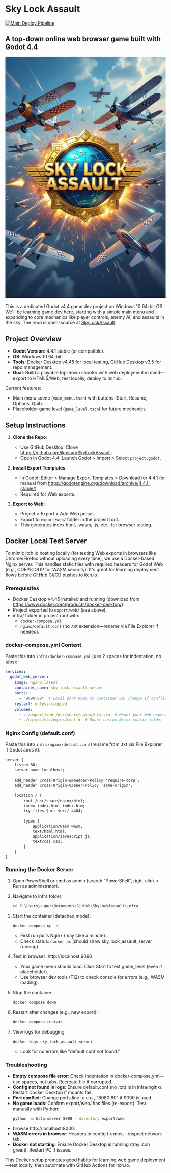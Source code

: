 # Sky Lock Assault

<!-- markdownlint-disable line-length -->
[![Main Deploy Pipeline](https://github.com/ikostan/SkyLockAssault/actions/workflows/lint_test_deploy.yml/badge.svg)](https://github.com/ikostan/SkyLockAssault/actions/workflows/lint_test_deploy.yml)
<!-- markdownlint-enable line-length -->

## A top-down online web browser game built with Godot 4.4

![Sky Lock Assault](https://github.com/ikostan/SkyLockAssault/blob/main/img/main_menu_2.png)

This is a dedicated Godot v4.4 game dev project on Windows 10 64-bit OS.
We'll be learning game dev here, starting with a simple main menu and expanding
to core mechanics like player controls, enemy AI, and assaults in the sky.
The repo is open-source at [SkyLockAssault](https://github.com/ikostan/SkyLockAssault).

## Project Overview

- **Godot Version**: 4.4.1 stable (or compatible).
- **OS**: Windows 10 64-bit.
- **Tools**: Docker Desktop v4.45 for local testing, GitHub Desktop v3.5
  for repo management.
- **Goal**: Build a playable top-down shooter with web deployment in mind—export
  to HTML5/Web, test locally, deploy to itch.io.

Current features:

- Main menu scene (`main_menu.tscn`) with buttons (Start, Resume, Options, Quit).
- Placeholder game level (`game_level.tscn`) for future mechanics.

## Setup Instructions

1. **Clone the Repo**:
   - Use GitHub Desktop: Clone https://github.com/ikostan/SkyLockAssault.
   - Open in Godot 4.4: Launch Godot > Import > Select `project.godot`.

2. **Install Export Templates**:
   - In Godot: Editor > Manage Export Templates > Download for 4.4.1
     (or manual from https://godotengine.org/download/archive/4.4.1-stable/).
   - Required for Web exports.

3. **Export to Web**:
   - Project > Export > Add Web preset.
   - Export to `export/web/` folder in the project root.
   - This generates index.html, .wasm, .js, etc., for browser testing.

## Docker Local Test Server

To mimic itch.io hosting locally (for testing Web exports in browsers like Chrome/Firefox
without uploading every time), we use a Docker-based Nginx server. This handles static
files with required headers for Godot Web (e.g., COEP/COOP for WASM security). It's
great for learning deployment flows before GitHub CI/CD pushes to itch.io.

### Prerequisites

- Docker Desktop v4.45 installed and running
  (download from https://www.docker.com/products/docker-desktop/).
- Project exported to `export/web/` (see above).
- infra/ folder in project root with:
  - `docker-compose.yml`
  - `nginx/default.conf` (no .txt extension—rename via File Explorer if needed).

### docker-compose.yml Content

Paste this into `infra/docker-compose.yml` (use 2 spaces for indentation, no tabs):

<!-- markdownlint-disable line-length -->

```yaml
services:
  godot_web_server:
	image: nginx:latest
	container_name: sky_lock_assault_server
	ports:
	  - "9090:80"  # Local port 9090 to container 80; change if conflicted (e.g., to 8080:80)
	restart: unless-stopped
	volumes:
	  - ../export/web:/usr/share/nginx/html:ro  # Mount your Web export folder read-only
	  - ./nginx:/etc/nginx/conf.d  # Mount custom Nginx config folder
```

### Nginx Config (default.conf)

Paste this into `infra/nginx/default.conf`(rename from .txt via File Explorer if Godot adds it):

```nginx
server {
	listen 80;
	server_name localhost;

	add_header Cross-Origin-Embedder-Policy 'require-corp';
	add_header Cross-Origin-Opener-Policy 'same-origin';

	location / {
		root /usr/share/nginx/html;
		index index.html index.htm;
		try_files $uri $uri/ =404;

		types {
			application/wasm wasm;
			text/html html;
			application/javascript js;
			text/css css;
		}
	}
}
```

<!-- markdownlint-enable line-length -->

### Running the Docker Server

1. Open PowerShell or cmd as admin (search "PowerShell", right-click > Run as administrator).
2. Navigate to infra folder:

   ```bash
   cd C:\Users\super\Documents\GitHub\SkyLockAssault\infra
   ```
3. Start the container (detached mode):
   ```bash
   docker compose up -d
   ```
   - First run pulls Nginx (may take a minute).
   - Check status: `docker ps` (should show sky_lock_assault_server running).
4. Test in browser: http://localhost:9090
   - Your game menu should load. Click Start to test game_level (even if placeholder).
   - Use browser dev tools (F12) to check console for errors (e.g., WASM loading).
5. Stop the container:
   ```bash
   docker compose down
   ```
6. Restart after changes (e.g., new export):
   ```bash
   docker compose restart
   ```
7. View logs for debugging:
   ```bash
   docker logs sky_lock_assault_server
   ```
   - Look for no errors like "default.conf not found."

### Troubleshooting

- **Empty compose file error**: Check indentation in docker-compose.yml—use spaces,
  not tabs. Recreate file if corrupted.
- **Config not found in logs**: Ensure default.conf (no .txt) is in infra/nginx/.
  Restart Docker Desktop if mounts fail.
- **Port conflict**: Change ports line to e.g., "8080:80" if 9090 is used.
- **No game loads**: Confirm export/web/ has files (re-export). Test manually with
  Python:
  ```bash
  python -m http.server 8000 --directory export/web
  ```
- browse http://localhost:8000.
- **WASM errors in browser**: Headers in config fix most—inspect network tab.
- **Docker not starting**: Ensure Docker Desktop is running (tray icon green).
  Restart PC if issues.

This Docker setup promotes good habits for learning web game deployment—test locally,
then automate with GitHub Actions for itch.io.
